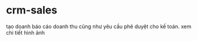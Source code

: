 # crm-sales
tạo doanh báo cáo doanh thu cũng như yêu cầu phê duyệt cho kế toán. xem chi tiết hình ảnh
